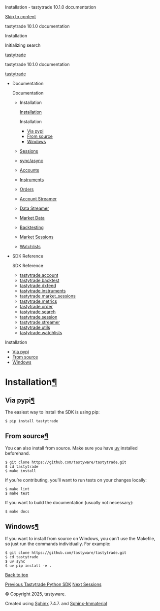 Installation - tastytrade 10.1.0 documentation







[Skip to content](installation.html#via-pypi)

tastytrade 10.1.0 documentation

Installation






Initializing search

[tastytrade](https://github.com/tastyware/tastytrade "Go to repository")

tastytrade 10.1.0 documentation

[tastytrade](https://github.com/tastyware/tastytrade "Go to repository")

* Documentation




  Documentation
  + Installation

    [Installation](installation.html#)



    Installation
    - [Via pypi](installation.html#via-pypi)
    - [From source](installation.html#from-source)
    - [Windows](installation.html#windows)
  + [Sessions](sessions.html)
  + [sync/async](sync-async.html)
  + [Accounts](accounts.html)
  + [Instruments](instruments.html)
  + [Orders](orders.html)
  + [Account Streamer](account-streamer.html)
  + [Data Streamer](data-streamer.html)
  + [Market Data](market-data.html)
  + [Backtesting](backtest.html)
  + [Market Sessions](market-sessions.html)
  + [Watchlists](watchlists.html)
* SDK Reference




  SDK Reference
  + [tastytrade.account](api/account.html)
  + [tastytrade.backtest](api/backtesting.html)
  + [tastytrade.dxfeed](api/dxfeed.html)
  + [tastytrade.instruments](api/instruments.html)
  + [tastytrade.market\_sessions](api/market-sessions.html)
  + [tastytrade.metrics](api/metrics.html)
  + [tastytrade.order](api/order.html)
  + [tastytrade.search](api/search.html)
  + [tastytrade.session](api/session.html)
  + [tastytrade.streamer](api/streamer.html)
  + [tastytrade.utils](api/utils.html)
  + [tastytrade.watchlists](api/watchlists.html)

Installation

* [Via pypi](installation.html#via-pypi)
* [From source](installation.html#from-source)
* [Windows](installation.html#windows)

# Installation[¶](installation.html#installation "Link to this heading")

## Via pypi[¶](installation.html#via-pypi "Link to this heading")

The easiest way to install the SDK is using pip:

```
$ pip install tastytrade

```

## From source[¶](installation.html#from-source "Link to this heading")

You can also install from source.
Make sure you have [uv](https://docs.astral.sh/uv/getting-started/installation/) installed beforehand.

```
$ git clone https://github.com/tastyware/tastytrade.git
$ cd tastytrade
$ make install

```

If you’re contributing, you’ll want to run tests on your changes locally:

```
$ make lint
$ make test

```

If you want to build the documentation (usually not necessary):

```
$ make docs

```

## Windows[¶](installation.html#windows "Link to this heading")

If you want to install from source on Windows, you can’t use the Makefile, so just run the commands individually. For example:

```
$ git clone https://github.com/tastyware/tastytrade.git
$ cd tastytrade
$ uv sync
$ uv pip install -e .

```

[Back to top](installation.html#)


[Previous
Tastytrade Python SDK](index.html)
[Next
Sessions](sessions.html)

© Copyright 2025, tastyware.

Created using
[Sphinx](https://www.sphinx-doc.org/)
7.4.7.
and
[Sphinx-Immaterial](https://github.com/jbms/sphinx-immaterial/)
